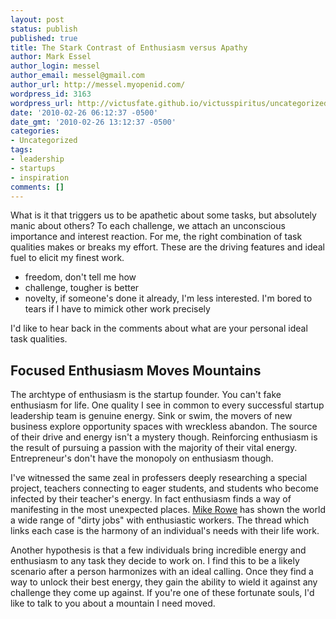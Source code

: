 ```yaml
---
layout: post
status: publish
published: true
title: The Stark Contrast of Enthusiasm versus Apathy
author: Mark Essel
author_login: messel
author_email: messel@gmail.com
author_url: http://messel.myopenid.com/
wordpress_id: 3163
wordpress_url: http://victusfate.github.io/victusspiritus/uncategorized/2010/02/26/the-stark-contrast-of-enthusiasm-versus-apathy/
date: '2010-02-26 06:12:37 -0500'
date_gmt: '2010-02-26 13:12:37 -0500'
categories:
- Uncategorized
tags:
- leadership
- startups
- inspiration
comments: []
---
```

<p>What is it that triggers us to be apathetic about some tasks, but absolutely manic about others? To each challenge, we attach an unconscious importance and interest reaction. For me, the right combination of task qualities makes or breaks my effort. These are the driving features and ideal fuel to elicit my finest work.</p>
<ul>
<li>freedom, don't tell me how</li>
<li>challenge, tougher is better</li>
<li>novelty, if someone's done it already, I'm less interested. I'm bored to tears if I have to mimick other work precisely</li>
</ul>
<p>I'd like to hear back in the comments about what are your personal ideal task qualities.</p>
<h2>Focused Enthusiasm Moves Mountains</h2>
<p>The archtype of enthusiasm is the startup founder. You can't fake enthusiasm for life. One quality I see in common to every successful startup leadership team is genuine energy. Sink or swim, the movers of new business explore opportunity spaces with wreckless abandon. The source of their drive and energy isn't a mystery though. Reinforcing enthusiasm is the result of pursuing a passion with the majority of their vital energy. Entrepreneur's don't have the monopoly on enthusiasm though. </p>
<p>I've witnessed the same zeal in professers deeply researching a special project, teachers connecting to eager students, and students who become infected by their teacher's energy. In fact enthusiasm finds a way of manifesting in the most unexpected places. <a href="http://victusfate.github.io/victusspiritus/uncategorized/2009/03/02/ode-to-all-tasks-unclean-in-particular-dirty-jobs/">Mike Rowe</a> has shown the world a wide range of "dirty jobs" with enthusiastic workers. The thread which links each case is the harmony of an individual's needs with their life work. </p>
<p>Another hypothesis is that a few individuals bring incredible energy and enthusiasm to any task they decide to work on. I find this to be a likely scenario after a person harmonizes with an ideal calling. Once they find a way to unlock their best energy, they gain the ability to wield it against any challenge they come up against. If you're one of these fortunate souls, I'd like to talk to you about a mountain I need moved.</p>
